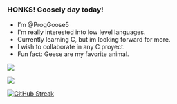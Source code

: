 ### HONKS! Goosely day today! 

- I’m @ProgGoose5
- I'm really interested into low level languages.
- Currently learning C, but im looking forward for more.
- I wish to collaborate in any C proyect.
- Fun fact: Geese are my favorite animal.

![](https://raw.githubusercontent.com/ProgGoose5/github-stats-g/master/generated/overview.svg#gh-dark-mode-only)

![](https://raw.githubusercontent.com/ProgGoose5/github-stats-g/master/generated/languages.svg#gh-dark-mode-only)
  
[![GitHub Streak](https://streak-stats.demolab.com/?user=ProgGoose5)](https://git.io/streak-stats#gh-dark-mode-only)

